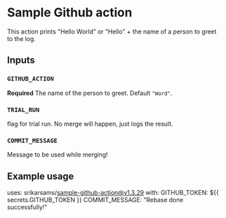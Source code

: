 # Sample Github action

This action prints "Hello World" or "Hello" + the name of a person to greet to the log.

## Inputs

### `GITHUB_ACTION`

**Required** The name of the person to greet. Default `"Word"`.

### `TRIAL_RUN`

flag for trial run. No merge will happen, just logs the result.

### `COMMIT_MESSAGE`

Message to be used while merging!

## Example usage

uses: srikarsams/sample-github-action@v1.3.29
  with:
    GITHUB_TOKEN: ${{ secrets.GITHUB_TOKEN }}
    COMMIT_MESSAGE: "Rebase done successfully!"
